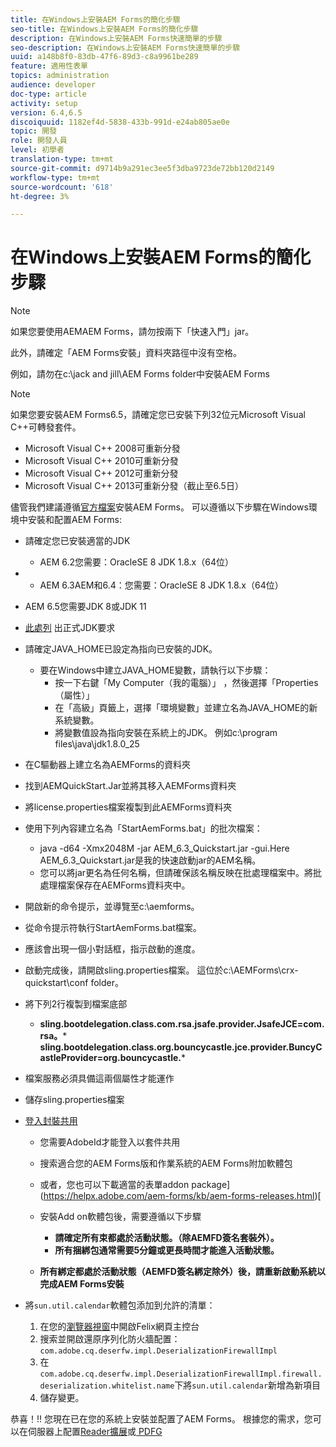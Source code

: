 ```yaml
---
title: 在Windows上安裝AEM Forms的簡化步驟
seo-title: 在Windows上安裝AEM Forms的簡化步驟
description: 在Windows上安裝AEM Forms快速簡單的步驟
seo-description: 在Windows上安裝AEM Forms快速簡單的步驟
uuid: a148b8f0-83db-47f6-89d3-c8a9961be289
feature: 適用性表單
topics: administration
audience: developer
doc-type: article
activity: setup
version: 6.4,6.5
discoiquuid: 1182ef4d-5838-433b-991d-e24ab805ae0e
topic: 開發
role: 開發人員
level: 初學者
translation-type: tm+mt
source-git-commit: d9714b9a291ec3ee5f3dba9723de72bb120d2149
workflow-type: tm+mt
source-wordcount: '618'
ht-degree: 3%

---
```



# 在Windows上安裝AEM Forms的簡化步驟

>[!NOTE]
>
>如果您要使用AEMAEM Forms，請勿按兩下「快速入門」jar。
>
>此外，請確定「AEM Forms安裝」資料夾路徑中沒有空格。
>
>例如，請勿在c:\jack and jill\AEM Forms folder中安裝AEM Forms

>[!NOTE]
>
>如果您要安裝AEM Forms6.5，請確定您已安裝下列32位元Microsoft Visual C++可轉發套件。
>
>* Microsoft Visual C++ 2008可重新分發
>* Microsoft Visual C++ 2010可重新分發
>* Microsoft Visual C++ 2012可重新分發
>* Microsoft Visual C++ 2013可重新分發（截止至6.5日）


儘管我們建議遵循[官方檔案](https://helpx.adobe.com/tw/experience-manager/6-3/forms/using/installing-configuring-aem-forms-osgi.html)安裝AEM Forms。 可以遵循以下步驟在Windows環境中安裝和配置AEM Forms:

* 請確定您已安裝適當的JDK
   * AEM 6.2您需要：OracleSE 8 JDK 1.8.x（64位）
* 
   * AEM 6.3AEM和6.4：您需要：OracleSE 8 JDK 1.8.x（64位）
* AEM 6.5您需要JDK 8或JDK 11
* [此處列](https://helpx.adobe.com/experience-manager/6-3/sites/deploying/using/technical-requirements.html) 出正式JDK要求
* 請確定JAVA_HOME已設定為指向已安裝的JDK。
   * 要在Windows中建立JAVA_HOME變數，請執行以下步驟：
      * 按一下右鍵「My Computer（我的電腦）」 ，然後選擇「Properties（屬性）」
      * 在「高級」頁籤上，選擇「環境變數」並建立名為JAVA_HOME的新系統變數。
      * 將變數值設為指向安裝在系統上的JDK。 例如c:\program files\java\jdk1.8.0_25

* 在C驅動器上建立名為AEMForms的資料夾
* 找到AEMQuickStart.Jar並將其移入AEMForms資料夾
* 將license.properties檔案複製到此AEMForms資料夾
* 使用下列內容建立名為「StartAemForms.bat」的批次檔案：
   * java -d64 -Xmx2048M -jar AEM_6.3_Quickstart.jar -gui.Here AEM_6.3_Quickstart.jar是我的快速啟動jar的AEM名稱。
   * 您可以將jar更名為任何名稱，但請確保該名稱反映在批處理檔案中。將批處理檔案保存在AEMForms資料夾中。

* 開啟新的命令提示，並導覽至c:\aemforms。

* 從命令提示符執行StartAemForms.bat檔案。

* 應該會出現一個小對話框，指示啟動的進度。

* 啟動完成後，請開啟sling.properties檔案。 這位於c:\AEMForms\crx-quickstart\conf folder。

* 將下列2行複製到檔案底部
   * **sling.bootdelegation.class.com.rsa.jsafe.provider.JsafeJCE=com.rsa。*** **sling.bootdelegation.class.org.bouncycastle.jce.provider.BuncyCastleProvider=org.bouncycastle.***
* 檔案服務必須具備這兩個屬性才能運作
* 儲存sling.properties檔案

* [登入封裝共用 ](http://localhost:4502/crx/packageshare/login.html)

   * 您需要AdobeId才能登入以套件共用
   * 搜索適合您的AEM Forms版和作業系統的AEM Forms附加軟體包
   * 或者，您也可以下載適當的表單addon package](https://helpx.adobe.com/aem-forms/kb/aem-forms-releases.html)[
   * 安裝Add on軟體包後，需要遵循以下步驟

      * **請確定所有束都處於活動狀態。（除AEMFD簽名套裝外）。**
      * **所有捆綁包通常需要5分鐘或更長時間才能進入活動狀態。**
   * **所有綁定都處於活動狀態（AEMFD簽名綁定除外）後，請重新啟動系統以完成AEM Forms安裝**


* 將`sun.util.calendar`軟體包添加到允許的清單：

   1. 在您的[瀏覽器視窗](http://localhost:4502/system/console/configMgr)中開啟Felix網頁主控台
   2. 搜索並開啟還原序列化防火牆配置：`com.adobe.cq.deserfw.impl.DeserializationFirewallImpl`
   3. 在`com.adobe.cq.deserfw.impl.DeserializationFirewallImpl.firewall.deserialization.whitelist.name`下將`sun.util.calendar`新增為新項目
   4. 儲存變更。

恭喜！!! 您現在已在您的系統上安裝並配置了AEM Forms。
根據您的需求，您可以在伺服器上配置[Reader擴展](https://helpx.adobe.com/experience-manager/6-3/forms/using/configuring-document-services.html)或[ PDFG](https://helpx.adobe.com/experience-manager/6-3/forms/using/install-configure-pdf-generator.html)

